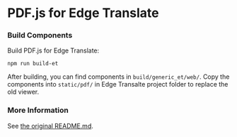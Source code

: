 # PDF.js for Edge Translate

### Build Components

Build PDF.js for Edge Translate:

```shell
npm run build-et
```

After building, you can find components in `build/generic_et/web/`. Copy the components into `static/pdf/` in Edge Transalte project folder to replace the old viewer.

### More Information

See [the original README.md](README_ORG.md).